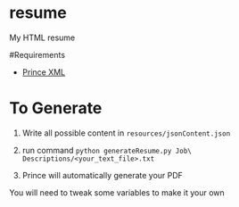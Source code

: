 # resume
My HTML resume

#Requirements
- [Prince XML](http://www/princexml.com)


# To Generate
1) Write all possible content in `resources/jsonContent.json`

2) run command `python generateResume.py Job\ Descriptions/<your_text_file>.txt`

3) Prince will automatically generate your PDF

You will need to tweak some variables to make it your own
